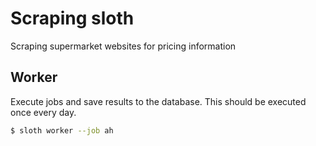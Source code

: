 # Scraping sloth

Scraping supermarket websites for pricing information

## Worker

Execute jobs and save results to the database. This should be executed once every day.

```bash
$ sloth worker --job ah
```